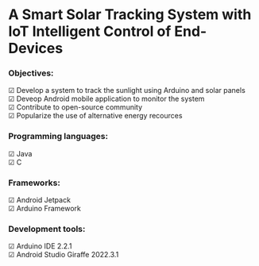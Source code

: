 # A Smart Solar Tracking System with IoT Intelligent Control of End-Devices
### Objectives:
&#x2611; Develop a system to track the sunlight using Arduino and solar panels <br />
&#x2611; Deveop Android mobile application to monitor the system <br />
&#x2611; Contribute to open-source community <br />
&#x2611; Popularize the use of alternative energy recources <br />

### Programming languages:
&#x2611; Java <br />
&#x2611; C


### Frameworks:
&#x2611; Android Jetpack <br />
&#x2611; Arduino Framework

### Development tools:
&#x2611; Arduino IDE 2.2.1 <br />
&#x2611; Android Studio Giraffe 2022.3.1

